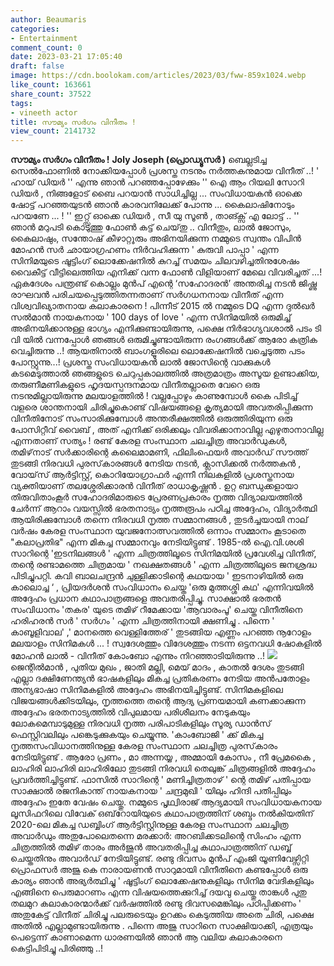 ```yaml
---
author: Beaumaris
categories:
- Entertainment
comment_count: 0
date: 2023-03-21 17:05:40
draft: false
image: https://cdn.boolokam.com/articles/2023/03/fww-859x1024.webp
like_count: 163661
share_count: 37522
tags:
- vineeth actor
title: സൗമ്യം സർഗം വിനീതം !
view_count: 2141732
---
```


**സൗമ്യം സർഗം വിനീതം !** **Joly Joseph (പ്രൊഡ്യൂസർ )** ബെല്ലടിച്ച സെൽഫോണിൽ നോക്കിയപ്പോൾ പ്രശസ്ത നടനും നർത്തകനുമായ വിനീത് ..! ' ഹായ് ഡിയർ '' എന്നു ഞാൻ പറഞ്ഞപ്പോഴേക്കും '' ഐ ആം റിയലി സോറി ഡിയർ , നിങ്ങളോട് ബൈ പറയാൻ സാധിച്ചില്ല ... സംവിധായകൻ ഓക്കെ ഷോട്ട് പറഞ്ഞയുടൻ ഞാൻ കാരവനിലേക്ക് പോന്നു ... കൈലാഷിനോടും പറയണേ ... ! '' ഇറ്റ്സ് ഓക്കെ ഡിയർ , സീ യു സൂൺ , താങ്ക്സ് എ ലോട്ട് .. '' ഞാൻ മറുപടി കൊടുത്തു ഫോൺ കട്ട് ചെയ്‌തു .. വിനീതും, ലാൽ ജോസും, കൈലാഷും, സന്തോഷ് കീഴാറ്റൂരും അഭിനയിക്കുന്ന നമ്മുടെ സ്വന്തം വിപിൻ മോഹൻ സർ ഛായാഗ്രഹണം നിർവഹിക്കുന്ന ' കുരുവി പാപ്പാ ' എന്ന സിനിമയുടെ ഷൂട്ടിംഗ് ലൊക്കേഷനിൽ കുറച്ച് സമയം ചിലവഴിച്ചതിനുശേഷം വൈകീട്ട് വീട്ടിലെത്തിയ എനിക്ക് വന്ന ഫോൺ വിളിയാണ് മേലെ വിവരിച്ചത് ...! ഏകദേശം പന്ത്രണ്ട് കൊല്ലം മുൻപ് എന്റെ ‘സഹോദരൻ’ അന്തരിച്ച നടൻ ജിഷ്ണു രാഘവൻ പരിചയപ്പെടുത്തിതന്നതാണ് സർഗധനനായ വിനീത് എന്ന വിശ്വവിഖ്യാതനായ കലാകാരനെ ! പിന്നീട് 2015 ൽ നമ്മുടെ DQ എന്ന ദുൽഖർ സൽമാൻ നായകനായ ' 100 days of love ' എന്ന സിനിമയിൽ ഒരുമിച്ച് അഭിനയിക്കാനുള്ള ഭാഗ്യം എനിക്കുണ്ടായിരുന്നു, പക്ഷെ നിർഭാഗ്യവശാൽ പടം ടി വി യിൽ വന്നപ്പോൾ ഞങ്ങൾ ഒരുമിച്ചുണ്ടായിരുന്ന രംഗങ്ങൾക്ക് ആരോ കത്രിക വെച്ചിരുന്നു ..! ആയതിനാൽ ബാംഗളൂരിലെ ലൊക്കേഷനിൽ വച്ചെടുത്ത പടം പോസ്റ്റുന്നു...! പ്രശസ്ത സംവിധായകൻ ലാൽ ജോസിന്റെ വാക്കുകൾ കടമെടുത്താൽ ഞങ്ങളുടെ ചെറുപ്പകാലത്തിൽ അത്രമാത്രം അസൂയ ഉണ്ടാക്കിയ, തരുണീമണികളുടെ ഹൃദയസ്പന്ദനമായ വിനീതല്ലാതെ വേറെ ഒരു നടനുമില്ലായിരുന്നു മലയാളത്തിൽ ! വല്ലപ്പോഴും കാണുമ്പോൾ കൈ പിടിച്ച് വളരെ ശാന്തനായി ചിരിച്ചുകൊണ്ട് വിഷയങ്ങളെ കൃത്യമായി അവതരിപ്പിക്കുന്ന വിനീതിനോട് സംസാരിക്കുമ്പോൾ അന്തരീക്ഷത്തിൽ ഒരുത്തിരിയുന്ന ഒരു പോസിറ്റീവ് വൈബ് , അത് എനിക്ക് ഒരിക്കലും വിവരിക്കാനാവില്ല എഴുതാനാവില്ല എന്നതാണ് സത്യം ! രണ്ട് കേരള സംസ്ഥാന ചലച്ചിത്ര അവാർഡുകൾ, തമിഴ്‌നാട് സർക്കാരിന്റെ കലൈമാമണി, ഫിലിംഫെയർ അവാർഡ് സൗത്ത് തുടങ്ങി നിരവധി പുരസ്‌കാരങ്ങൾ നേടിയ നടൻ, ക്ലാസിക്കൽ നർത്തകൻ , വോയ്‌സ് ആർട്ടിസ്റ്റ്, കൊറിയോഗ്രാഫർ എന്നീ നിലകളിൽ പ്രശസ്തനായ വ്യക്തിയാണ് തലശ്ശേരിക്കാരൻ വിനീത് രാധാകൃഷ്ണൻ . ഉറ്റ ബന്ധുക്കളായാ തിരുവിതാംകൂർ സഹോദരിമാരുടെ പ്രേരണപ്രകാരം നൃത്ത വിദ്യാലയത്തിൽ ചേർന്ന് ആറാം വയസ്സിൽ ഭരതനാട്യം നൃത്തരൂപം പഠിച്ച അദ്ദേഹം, വിദ്യാർത്ഥി ആയിരിക്കുമ്പോൾ തന്നെ നിരവധി നൃത്ത സമ്മാനങ്ങൾ , തുടർച്ചയായി നാല് വർഷം കേരള സംസ്ഥാന യുവജനോത്സവത്തിൽ ഒന്നാം സമ്മാനം കൂടാതെ "കലാപ്രതിഭ" എന്ന മികച്ച സമ്മാനവും നേടിയിട്ടുണ്ട് . 1985-ൽ ഐ.വി.ശശി സാറിന്റെ 'ഇടനിലങ്ങൾ ' എന്ന ചിത്രത്തിലൂടെ സിനിമയിൽ പ്രവേശിച്ച വിനീത്, തന്റെ രണ്ടാമത്തെ ചിത്രമായ ' നഖക്ഷതങ്ങൾ ' എന്ന ചിത്രത്തിലൂടെ ജനശ്രദ്ധ പിടിച്ചുപറ്റി. കവി ബാലചന്ദ്രൻ ചുള്ളിക്കാടിന്റെ കഥയായ ' ഇടനാഴിയിൽ ഒരു കാലൊച്ച ‘ , പ്രിയദർശൻ സംവിധാനം ചെയ്ത 'ഒരു മുത്തശ്ശി കഥ' എന്നിവയിൽ അദ്ദേഹം പ്രധാന കഥാപാത്രങ്ങളെ അവതരിപ്പിച്ചു. സാക്ഷാൽ ഭരതൻ സംവിധാനം 'തകര' യുടെ തമിഴ് റീമേക്കായ 'ആവാരംപൂ' ചെയ്ത വിനീതിനെ ഹരിഹരൻ സർ ' സർഗം ' എന്ന ചിത്രത്തിനായി ക്ഷണിച്ചു . പിന്നെ ' കാബൂളിവാല' ,' മാനത്തെ വെള്ളിത്തേര് ' തുടങ്ങിയ എണ്ണം പറഞ്ഞ നൂറോളം മലയാളം സിനിമകൾ ... ! സ്വദേശത്തും വിദേശത്തും നടന്ന ഒട്ടനവധി ഷോകളിൽ മോഹൻ ലാൽ - വിനീത് കോംബോ എന്നും നിറഞ്ഞാടിയിരുന്നു ..! ![](https://cdn.boolokam.com/articles/2023/03/fww-859x1024.webp)ജെന്റിൽമാൻ , പുതിയ മുഖം , ജാതി മല്ലി, മെയ് മാദം , കാതൽ ദേശം തുടങ്ങി എല്ലാ ദക്ഷിണേന്ത്യൻ ഭാഷകളിലും മികച്ച പ്രതികരണം നേടിയ അൻപതോളം അന്യഭാഷാ സിനിമകളിൽ അദ്ദേഹം അഭിനയിച്ചിട്ടുണ്ട്. സിനിമകളിലെ വിജയങ്ങൾക്കിടയിലും, നൃത്തത്തെ തന്റെ ആദ്യ പ്രണയമായി കണക്കാക്കുന്ന അദ്ദേഹം ഭരതനാട്യത്തിൽ വിപുലമായ പരിശീലനം നേടുകയും ലോകമെമ്പാടുമുള്ള നിരവധി നൃത്ത പരിപാടികളിലും സൂര്യ ഡാൻസ് ഫെസ്റ്റിവലിലും പങ്കെടുക്കുകയും ചെയ്യുന്നു. 'കാംബോജി ' ക്ക് മികച്ച നൃത്തസംവിധാനത്തിനുള്ള കേരള സംസ്ഥാന ചലച്ചിത്ര പുരസ്‌കാരം നേടിയിട്ടുണ്ട് . ആരോ പ്രണം , മാ അന്നയ്യ , അമ്മായി കോസം , നീ പ്രേമകൈ , ലാഹിരി ലാഹിരി ലാഹിരിലോ തുടങ്ങി നിരവധി തെലുങ്ക് ചിത്രങ്ങളിൽ അദ്ദേഹം പ്രവർത്തിച്ചിട്ടുണ്ട്. ഫാസിൽ സാറിന്റെ ' മണിച്ചിത്രതാഴ് ' ന്റെ തമിഴ് പതിപ്പായ സാക്ഷാൽ രജനികാന്ത് നായകനായ ' ചന്ദ്രമുഖി ' യിലും ഹിന്ദി പതിപ്പിലും അദ്ദേഹം ഇതേ വേഷം ചെയ്തു. നമ്മുടെ പൃഥ്വിരാജ് ആദ്യമായി സംവിധായകനായ ലൂസിഫറിലെ വിവേക് ​​ഒബ്‌റോയിയുടെ കഥാപാത്രത്തിന് ശബ്ദം നൽകിയതിന് 2020-ലെ മികച്ച ഡബ്ബിംഗ് ആർട്ടിസ്റ്റിനുള്ള കേരള സംസ്ഥാന ചലച്ചിത്ര അവാർഡും അതുപോലെതന്നെ മരക്കാർ: അറബിക്കടലിന്റെ സിംഹം എന്ന ചിത്രത്തിൽ തമിഴ് താരം അർജുൻ അവതരിപ്പിച്ച കഥാപാത്രത്തിന് ഡബ്ബ് ചെയ്തതിനും അവാർഡ് നേടിയിട്ടുണ്ട്. രണ്ടു ദിവസം മുൻപ് എംജി യൂണിവേഴ്സിറ്റി പ്രൊഫസർ അജു കെ നാരായണൻ സാറുമായി വിനീതിനെ കണ്ടപ്പോൾ ഒരു കാര്യം ഞാൻ അഭ്യർത്ഥിച്ചു ' ഷൂട്ടിംഗ് ലൊക്കേഷനുകളിലും സിനിമ വേദികളിലും എങ്ങിനെ പെരുമാറണം എന്ന വിഷയത്തെക്കുറിച്ച് ദയവു ചെയ്തു താങ്കൾ പുതു തലമുറ കലാകാരന്മാർക്ക് വർഷത്തിൽ രണ്ടു ദിവസമെങ്കിലും പഠിപ്പിക്കണം ' അതുകേട്ട് വിനീത് ചിരിച്ചു പലരുടെയും ഉറക്കം കെടുത്തിയ അതെ ചിരി, പക്ഷെ അതിൽ എല്ലാമുണ്ടായിരുന്നു . പിന്നെ അജു സാറിനെ സാക്ഷിയാക്കി, എത്രയും പെട്ടെന്ന് കാണാമെന്ന ധാരണയിൽ ഞാൻ ആ വലിയ കലാകാരനെ കെട്ടിപിടിച്ചു പിരിഞ്ഞു ..!